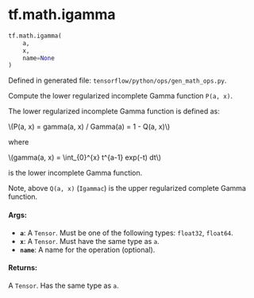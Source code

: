 <div itemscope itemtype="http://developers.google.com/ReferenceObject">
<meta itemprop="name" content="tf.math.igamma" />
<meta itemprop="path" content="Stable" />
</div>

# tf.math.igamma

``` python
tf.math.igamma(
    a,
    x,
    name=None
)
```



Defined in generated file: `tensorflow/python/ops/gen_math_ops.py`.

Compute the lower regularized incomplete Gamma function `P(a, x)`.

The lower regularized incomplete Gamma function is defined as:


\\(P(a, x) = gamma(a, x) / Gamma(a) = 1 - Q(a, x)\\)

where

\\(gamma(a, x) = \\int_{0}^{x} t^{a-1} exp(-t) dt\\)

is the lower incomplete Gamma function.

Note, above `Q(a, x)` (`Igammac`) is the upper regularized complete
Gamma function.

#### Args:

* <b>`a`</b>: A `Tensor`. Must be one of the following types: `float32`, `float64`.
* <b>`x`</b>: A `Tensor`. Must have the same type as `a`.
* <b>`name`</b>: A name for the operation (optional).


#### Returns:

A `Tensor`. Has the same type as `a`.